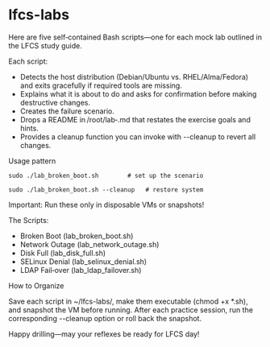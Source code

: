 # lfcs-labs
Here are five self‑contained Bash scripts—one for each mock lab outlined in the LFCS study guide.

Each script:

- Detects the host distribution (Debian/Ubuntu vs. RHEL/Alma/Fedora) and exits gracefully if required tools are missing.
- Explains what it is about to do and asks for confirmation before making destructive changes.
- Creates the failure scenario.
- Drops a README in /root/lab‑<NAME>.md that restates the exercise goals and hints.
- Provides a cleanup function you can invoke with --cleanup to revert all changes.

Usage pattern

``` sudo ./lab_broken_boot.sh        # set up the scenario ```

``` sudo ./lab_broken_boot.sh --cleanup   # restore system ```

Important: Run these only in disposable VMs or snapshots!

The Scripts:
- Broken Boot (lab_broken_boot.sh)
- Network Outage (lab_network_outage.sh)
- Disk Full (lab_disk_full.sh)
- SELinux Denial (lab_selinux_denial.sh)
- LDAP Fail‑over (lab_ldap_failover.sh)

How to Organize

Save each script in ~/lfcs-labs/, make them executable (chmod +x *.sh), and snapshot the VM before running. After each practice session, run the corresponding --cleanup option or roll back the snapshot.

Happy drilling—may your reflexes be ready for LFCS day!
